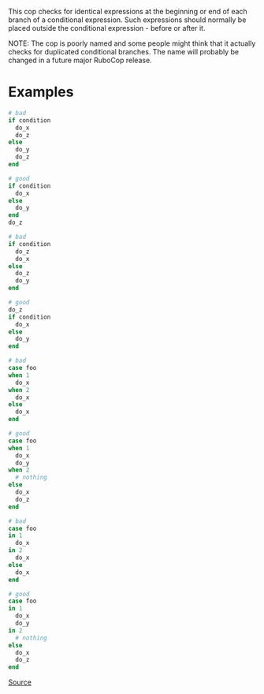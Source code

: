 
This cop checks for identical expressions at the beginning or end of
each branch of a conditional expression. Such expressions should normally
be placed outside the conditional expression - before or after it.

NOTE: The cop is poorly named and some people might think that it actually
checks for duplicated conditional branches. The name will probably be changed
in a future major RuboCop release.

# Examples

```ruby
# bad
if condition
  do_x
  do_z
else
  do_y
  do_z
end

# good
if condition
  do_x
else
  do_y
end
do_z

# bad
if condition
  do_z
  do_x
else
  do_z
  do_y
end

# good
do_z
if condition
  do_x
else
  do_y
end

# bad
case foo
when 1
  do_x
when 2
  do_x
else
  do_x
end

# good
case foo
when 1
  do_x
  do_y
when 2
  # nothing
else
  do_x
  do_z
end

# bad
case foo
in 1
  do_x
in 2
  do_x
else
  do_x
end

# good
case foo
in 1
  do_x
  do_y
in 2
  # nothing
else
  do_x
  do_z
end
```

[Source](http://www.rubydoc.info/gems/rubocop/RuboCop/Cop/Style/IdenticalConditionalBranches)